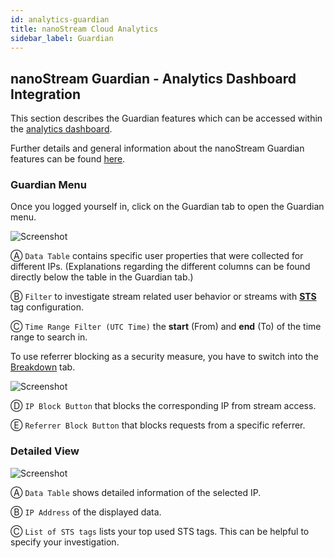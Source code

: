 ```yaml
---
id: analytics-guardian
title: nanoStream Cloud Analytics
sidebar_label: Guardian
---
```


## nanoStream Guardian - Analytics Dashboard Integration

This section describes the Guardian features which can be accessed within the [analytics dashboard](https://metrics.nanocosmos.de).

Further details and general information about the nanoStream Guardian features can be found [here](./guardian.md).

### Guardian Menu

Once you logged yourself in, click on the Guardian tab to open the Guardian menu.

![Screenshot](/img/cloud/analytics/analytics-guardian.png)

&#9398;
`Data Table` contains specific user properties that were collected for different IPs. (Explanations regarding the different columns can be found directly below the table in the Guardian tab.)

&#9399;
`Filter` to investigate stream related user behavior or streams with [**STS**](https://docs.nanocosmos.de/docs/nanoplayer/nanoplayer_feature_security_sts) tag configuration.

&#9400;
`Time Range Filter (UTC Time)` the **start** (From) and **end** (To) of the time range to search in.

To use referrer blocking as a security measure, you have to switch into the [Breakdown](https://docs.nanocosmos.de/docs/cloud/analytics#breakdown) tab.

![Screenshot](/img/cloud/analytics/analytics-guardian-referrer.png)

&#9401; 
`IP Block Button` that blocks the corresponding IP from stream access.

&#9402; 
`Referrer Block Button` that blocks requests from a specific referrer.

### Detailed View

![Screenshot](/img/cloud/analytics/analytics-guardian-zoom.png)

&#9398;
`Data Table` shows detailed information of the selected IP.

&#9399; 
`IP Address` of the displayed data.

&#9400; 
`List of STS tags` lists your top used STS tags. This can be helpful to specify your investigation.

